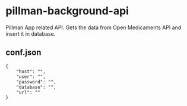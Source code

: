 # pillman-background-api
Pillman App related API. Gets the data from Open Medicaments API and insert it in database.

## conf.json
	{
		"host": "",
		"user": "",
		"password": "",
		"database": "",
		"url": ""
	}
